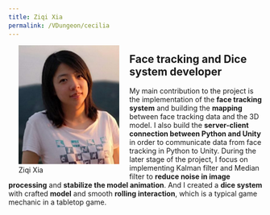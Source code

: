 ```yaml
---
title: Ziqi Xia
permalink: /VDungeon/cecilia
---
```



<figure style="float:left; margin:0 20px">
  <img src="/assets/images/vdungeon/cecilia.jpg" alt="cecilia portrait photo" style="width:200px">
  <figcaption>Ziqi Xia</figcaption>
</figure> 

## Face tracking and Dice system developer

My main contribution to the project is the implementation of the **face tracking system** and building the **mapping** between face tracking data and the 3D model. I also 
build the **server-client connection between Python and Unity** in order to communicate data from face tracking in Python to Unity. During the later stage of the project, 
I focus on implementing Kalman filter and Median filter to **reduce noise in image processing** and **stabilize the model animation**. And I created a **dice system** with 
crafted **model** and smooth **rolling interaction**, which is a typical game mechanic in a tabletop game.
